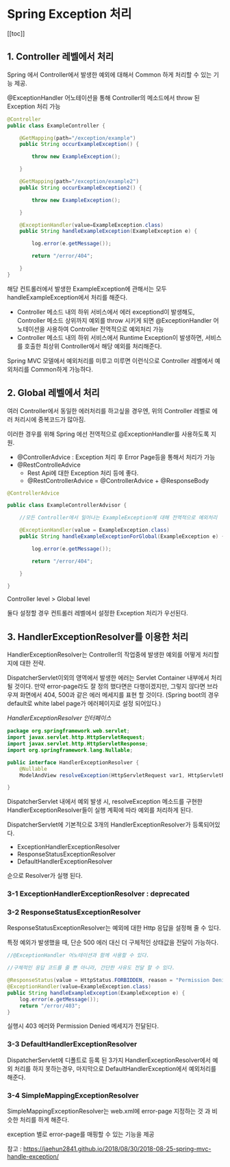 # Spring Exception 처리

[[toc]]

## 1. Controller 레벨에서 처리
Spring 에서 Controller에서 발생한 예외에 대해서 Common 하게 처리할 수 있는 기능 제공.

@ExceptionHandler 어노테이션을 통해 Controller의 메소드에서 throw 된 Exception 처리 가능

```java
@Controller
public class ExampleController {

    @GetMapping(path="/exception/example")
    public String occurExampleException() {

        throw new ExampleException(); 

    }

    @GetMapping(path="/exception/example2")
    public String occurExampleException2() {

        throw new ExampleException();

    }

    @ExceptionHandler(value=ExampleException.class)
    public String handleExampleException(ExampleException e) {

        log.error(e.getMessage());

        return "/error/404";

    }
}
```
해당 컨트롤러에서 발생한 ExampleException에 관해서는 모두 handleExampleException에서 처리를 해준다.
* Controller 메소드 내의 하위 서비스에서 에러 exceptiond이 발생해도, Controller 메소드 상위까지 예외를 throw 시키게 되면 @ExceptionHandler 어노테이션을 사용하여 Controller 전역적으로 예외처리 가능
* Controller 메소드 내의 하위 서비스에서 Runtime Exception이 발생하면, 서비스를 호출한 최상위 Controller에서 해당 예외를 처리해준다.

Spring MVC 모델에서 예외처리를 미루고 미루면 이런식으로 Controller 레벨에서 예외처리를 Common하게 가능하다.

## 2. Global 레벨에서 처리
여러 Controller에서 동일한 에러처리를 하고싶을 경우엔, 위의 Controller 레벨로 에러 처리시에 중복코드가 많아짐.

이러한 경우를 위해 Spring 에선 전역적으로 @ExceptionHandler를 사용하도록 지원.

* @ControllerAdvice : Exception 처리 후 Error Page등을 통해서 처리가 가능
* @RestControlleAdvice 
    * Rest Api에 대한 Exception 처리 등에 좋다. 
    * @RestControllerAdvice = @ControllerAdvice + @ResponseBody

```java
@ControllerAdvice

public class ExampleControllerAdvisor {

    //모든 Controller에서 일어나는 ExampleException에 대해 전역적으로 예외처리

    @ExceptionHandler(value = ExampleException.class)
    public String handleExampleExceptionForGlobal(ExampleException e) {

        log.error(e.getMessage());

        return "/error/404";

    }

}
```

Controller level > Global level

둘다 설정할 경우 컨트롤러 레벨에서 설정한 Exception 처리가 우선된다.

## 3. HandlerExceptionResolver를 이용한 처리
HandlerExceptionResolver는 Controller의 작업중에 발생한 예외를 어떻게 처리할 지에 대한 전략.

DispatcherServlet이외의 영역에서 발생한 에러는 Servlet Container 내부에서 처리 될 것이다. 만약 error-page라도 잘 정의 했다면은 다행이겠지만, 그렇지 않다면 브라우져 화면에서 404, 500과 같은 에러 메세지를 표현 할 것이다. (Spring boot의 경우 default로 white label page가 에러페이지로 설정 되어있다.)

*HandlerExceptionResolver 인터페이스*
```java
package org.springframework.web.servlet;
import javax.servlet.http.HttpServletRequest;
import javax.servlet.http.HttpServletResponse;
import org.springframework.lang.Nullable;

public interface HandlerExceptionResolver {
    @Nullable
    ModelAndView resolveException(HttpServletRequest var1, HttpServletResponse var2, @Nullable Object var3, Exception var4);

}
```

DispatcherServlet 내에서 예외 발생 시, resolveException 메소드를 구현한 HandlerExceptionResolver들이 실행 계획에 따라 예외를 처리하게 된다. 

DispatcherServlet에 기본적으로 3개의 HandlerExceptionResolver가 등록되어있다.
* ExceptionHandlerExceptionResolver
* ResponseStatusExceptionResolver
* DefaultHandlerExceptionResolver

순으로 Resolver가 실행 된다.

### 3-1 ExceptionHandlerExceptionResolver : deprecated

### 3-2 ResponseStatusExceptionResolver
ResponseStatusExceptionResolver는 예외에 대한 Http 응답을 설정해 줄 수 있다. 

특정 예외가 발생했을 때, 단순 500 에러 대신 더 구체적인 상태값을 전달이 가능하다.

```java
//@ExceptionHandler 어노테이션과 함께 사용할 수 있다.

//구체적인 응답 코드를 줄 뿐 아니라, 간단한 사유도 전달 할 수 있다.

@ResponseStatus(value = HttpStatus.FORBIDDEN, reason = "Permission Denied")
@ExceptionHandler(value=ExampleException.class)
public String handleExampleException(ExampleException e) {
    log.error(e.getMessage());
    return "/error/403";
}
```

실행시 403 에러와 Permission Denied 메세지가 전달된다.

### 3-3 DefaultHandlerExceptionResolver
DispatcherServlet에 디폴트로 등록 된 3가지 HandlerExceptionResolver에서 예외 처리를 하지 못하는경우, 마지막으로 DefaultHandlerException에서 예외처리를 해준다.

### 3-4 SimpleMappingExceptionResolver
SimpleMappingExceptionResolver는 web.xml에 error-page 지정하는 것 과 비슷한 처리를 하게 해준다. 

exception 별로 error-page를 매핑할 수 있는 기능을 제공


참고 : https://jaehun2841.github.io/2018/08/30/2018-08-25-spring-mvc-handle-exception/